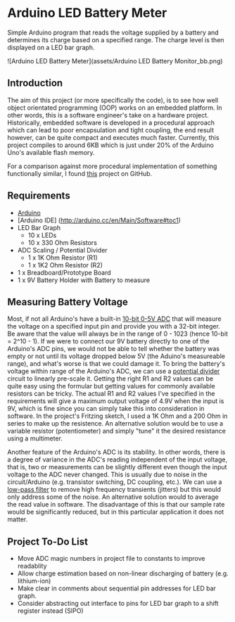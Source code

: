 Arduino LED Battery Meter
=========================

Simple Arduino program that reads the voltage supplied by a battery and determines its charge based on a specified range. The charge level is then displayed on a LED bar graph.

![Arduino LED Battery Meter](assets/Arduino LED Battery Monitor_bb.png)

## Introduction
The aim of this project (or more specifically the code), is to see how well object orientated programming (OOP) works on an embedded platform. In other words, this is a software engineer's take on a hardware project. Historically, embedded software is developed in a procedural approach which can lead to poor encapsulation and tight coupling, the end result however, can be quite compact and executes much faster. Currently, this project compiles to around 6KB which is just under 20% of the Arduino Uno's available flash memory.

For a comparison against more procedural implementation of something functionally similar, I found [this](https://github.com/moyoteg/Arduino-Battery-Meter/blob/master/batteryMeter_Arduino) project on GitHub.

## Requirements
* [Arduino](http://arduino.cc/en/Main/Products)
* [Arduino IDE] (http://arduino.cc/en/Main/Software#toc1)
* LED Bar Graph
  * 10 x LEDs
  * 10 x 330 Ohm Resistors
* ADC Scaling / Potential Divider
  * 1 x 1K Ohm Resistor (R1)
  * 1 x 1K2 Ohm Resistor (R2)
* 1 x Breadboard/Prototype Board
* 1 x 9V Battery Holder with Battery to measure

## Measuring Battery Voltage
Most, if not all Arduino's have a built-in [10-bit 0-5V ADC](http://arduino.cc/en/Tutorial/AnalogInputPins) that will measure the voltage on a specified input pin and provide you with a 32-bit integer. Be aware that the value will always be in the range of 0 - 1023 (hence 10-bit = 2^10 - 1). If we were to connect our 9V battery directly to one of the Arduino's ADC pins, we would not be able to tell whether the battery was empty or not until its voltage dropped below 5V (the Aduino's measureable range), and what's worse is that we could damage it. To bring the battery's voltage within range of the Arduino's ADC, we can use a [potential divider](http://en.wikipedia.org/wiki/Voltage_divider) circuit to linearly pre-scale it. Getting the right R1 and R2 values can be quite easy using the formular but getting values for commonly available resistors can be tricky. The actual R1 and R2 values I've specified in the requirements will give a maximum output voltage of 4.9V when the input is 9V, which is fine since you can simply take this into consideration in software. In the project's Fritzing sketch, I used a 1K Ohm and a 200 Ohm in series to make up the resistence. An alternative solution would be to use a variable resistor (potentiometer) and simply "tune" it the desired resistance using a multimeter.

Another feature of the Arduino's ADC is its stability. In other words, there is a degree of variance in the ADC's reading independent of the input voltage, that is, two or measurements can be slightly different even though the input voltage to the ADC never changed. This is usually due to noise in the circuit/Arduino (e.g. transistor switching, DC coupling, etc.). We can use a [low-pass filter](http://en.wikipedia.org/wiki/Low-pass_filter) to remove high frequency transients (jitters) but this would only address some of the noise. An alternative solution would to average the read value in software. The disadvantage of this is that our sample rate would be significantly reduced, but in this particular application it does not matter.

## Project To-Do List
* Move ADC magic numbers in project file to constants to improve readablity
* Allow charge estimation based on non-linear discharging of battery (e.g. lithium-ion)
* Make clear in comments about sequential pin addresses for LED bar graph.
* Consider abstracting out interface to pins for LED bar graph to a shift register instead (SIPO)

